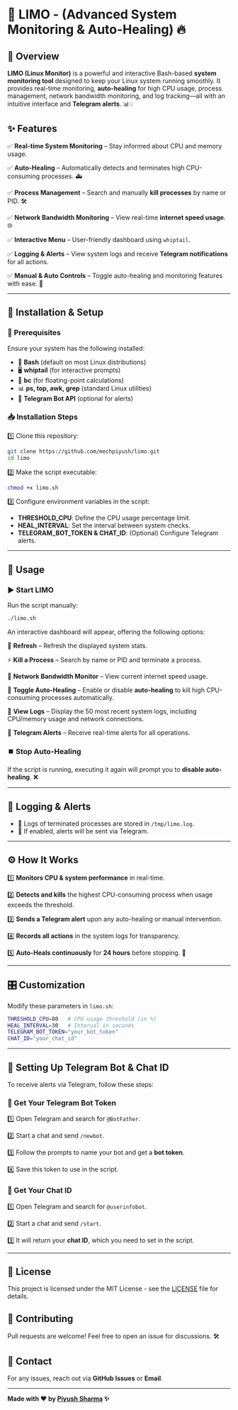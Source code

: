 # 🚀 LIMO - (Advanced System Monitoring & Auto-Healing) 🔥

## 📝 Overview
**LIMO (Linux Monitor)** is a powerful and interactive Bash-based **system monitoring tool** designed to keep your Linux system running smoothly. It provides real-time monitoring, **auto-healing** for high CPU usage, process management, network bandwidth monitoring, and log tracking—all with an intuitive interface and **Telegram alerts**. 📊💡

## ✨ Features
✅ **Real-time System Monitoring** – Stay informed about CPU and memory usage.

✅ **Auto-Healing** – Automatically detects and terminates high CPU-consuming processes. 🚑

✅ **Process Management** – Search and manually **kill processes** by name or PID. 🛠️

✅ **Network Bandwidth Monitoring** – View real-time **internet speed usage**. 🌐

✅ **Interactive Menu** – User-friendly dashboard using `whiptail`.

✅ **Logging & Alerts** – View system logs and receive **Telegram notifications** for all actions.

✅ **Manual & Auto Controls** – Toggle auto-healing and monitoring features with ease. 🔄

---

## 🔧 Installation & Setup
### 📌 Prerequisites
Ensure your system has the following installed:
- 🐧 **Bash** (default on most Linux distributions)
- 🖥 **whiptail** (for interactive prompts)
- 🔢 **bc** (for floating-point calculations)
- 📊 **ps, top, awk, grep** (standard Linux utilities)
- 📲 **Telegram Bot API** (optional for alerts)

### 📥 Installation Steps
1️⃣ Clone this repository:
   ```bash
   git clone https://github.com/mechpiyush/limo.git
   cd limo
   ```
2️⃣ Make the script executable:
   ```bash
   chmod +x limo.sh
   ```
3️⃣ Configure environment variables in the script:
   - **THRESHOLD_CPU**: Define the CPU usage percentage limit.
   - **HEAL_INTERVAL**: Set the interval between system checks.
   - **TELEGRAM_BOT_TOKEN & CHAT_ID**: (Optional) Configure Telegram alerts.

---

## 🚀 Usage
### ▶️ Start LIMO
Run the script manually:
```bash
./limo.sh
```
An interactive dashboard will appear, offering the following options:

🔄 **Refresh** – Refresh the displayed system stats.

⚡ **Kill a Process** – Search by name or PID and terminate a process.

📶 **Network Bandwidth Monitor** – View current internet speed usage.

🔧 **Toggle Auto-Healing** – Enable or disable **auto-healing** to kill high CPU-consuming processes automatically.

📜 **View Logs** – Display the 50 most recent system logs, including CPU/memory usage and network connections.

🔔 **Telegram Alerts** – Receive real-time alerts for all operations.

### ⏹️ Stop Auto-Healing
If the script is running, executing it again will prompt you to **disable auto-healing**. ❌

---

## 📜 Logging & Alerts
- 📂 Logs of terminated processes are stored in `/tmp/limo.log`.
- 📲 If enabled, alerts will be sent via Telegram.

---

## ⚙️ How It Works
1️⃣ **Monitors CPU & system performance** in real-time.

2️⃣ **Detects and kills** the highest CPU-consuming process when usage exceeds the threshold.

3️⃣ **Sends a Telegram alert** upon any auto-healing or manual intervention.

4️⃣ **Records all actions** in the system logs for transparency.

5️⃣ **Auto-Heals continuously** for **24 hours** before stopping. 🔄

---

## 🎛 Customization
Modify these parameters in `limo.sh`:
```bash
THRESHOLD_CPU=80   # CPU usage threshold (in %)
HEAL_INTERVAL=30   # Interval in seconds
TELEGRAM_BOT_TOKEN="your_bot_token"
CHAT_ID="your_chat_id"
```

---

## 📲 Setting Up Telegram Bot & Chat ID
To receive alerts via Telegram, follow these steps:

### 🔹 Get Your Telegram Bot Token
1️⃣ Open Telegram and search for `@BotFather`.

2️⃣ Start a chat and send `/newbot`.

3️⃣ Follow the prompts to name your bot and get a **bot token**.

4️⃣ Save this token to use in the script.

### 🔹 Get Your Chat ID
1️⃣ Open Telegram and search for `@userinfobot`.

2️⃣ Start a chat and send `/start`.

3️⃣ It will return your **chat ID**, which you need to set in the script.

---

## 📜 License
This project is licensed under the MIT License - see the [LICENSE](LICENSE) file for details.

## 🤝 Contributing
Pull requests are welcome! Feel free to open an issue for discussions. 🛠️

## 📧 Contact
For any issues, reach out via **GitHub Issues** or **Email**.

---

**Made with ❤️ by [Piyush Sharma](https://github.com/mechpiyush) ✨**
